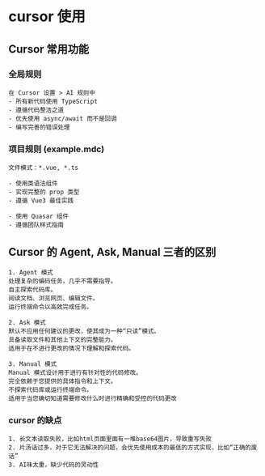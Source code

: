 # cursor 使用

## Cursor 常用功能

### 全局规则

```
在 Cursor 设置 > AI 规则中
- 所有新代码使用 TypeScript
- 遵循代码整洁之道
- 优先使用 async/await 而不是回调
- 编写完善的错误处理
```

### 项目规则 (example.mdc)

```
文件模式：*.vue, *.ts

- 使用类语法组件
- 实现完整的 prop 类型
- 遵循 Vue3 最佳实践

- 使用 Quasar 组件
- 遵循团队样式指南

```

## Cursor 的 Agent, Ask, Manual 三者的区别

```
1. Agent 模式
处理复杂的编码任务，几乎不需要指导。
自主探索代码库。
阅读文档、浏览网页、编辑文件。
运行终端命令以高效完成任务。

2. Ask 模式
默认不应用任何建议的更改，使其成为一种“只读”模式。
具备读取文件和其他上下文的完整能力。
适用于在不进行更改的情况下理解和探索代码。

3. Manual 模式
Manual 模式设计用于进行有针对性的代码修改。
完全依赖于您提供的具体指令和上下文。
不探索代码库或运行终端命令。
适用于当您确切知道需要修改什么时进行精确和受控的代码更改
```

### cursor 的缺点

```
1. 长文本读取失败，比如html页面里面有一堆base64图片，导致重写失败
2. 片汤话过多，对于它无法解决的问题，会优先使用成本的最低的方式实现，比如“正确的废话”
3. AI味太重，缺少代码的灵动性
```
